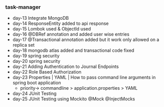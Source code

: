 ### task-manager

* day-13 Integrate MongoDB
* day-14 ResponseEntity added to api response
* day-15 Lombok used & ObjectId used
* day-16 @DBRef annotation and added user wise entries
* day-17 @Transactional annotation added but it work only allowed on a replica set
* day-18 mongodb atlas added and transactional code fixed
* day-19 spring security
* day-20 spring security
* day-21 Adding Authentication to Journal Endpoints
* day-22 Role Based Authorization
* day-23 Properties | YAML | How to pass command line arguments in spring boot application
    * priority-> commandline > application.properties > YAML
* day-24 JUnit Testing
* day-25 JUnit Testing using Mockito @Mock @InjectMocks